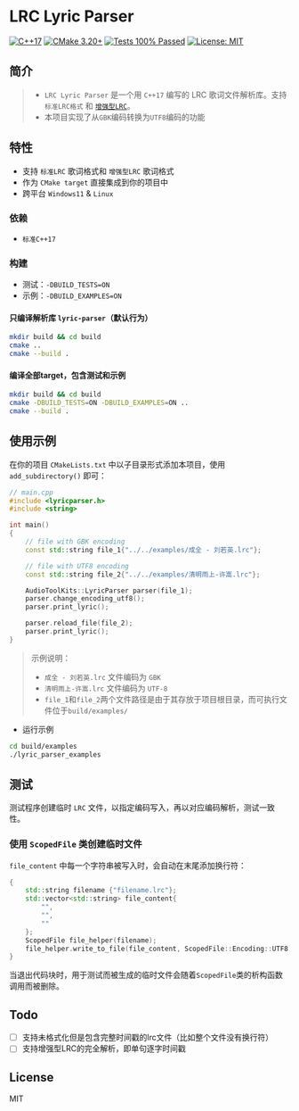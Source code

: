 # LRC Lyric Parser

[![C++17](https://img.shields.io/badge/C%2B%2B-17-blue?logo=c%2B%2B&logoColor=white&style=flat-square)](https://en.cppreference.com/w/cpp/17)
[![CMake 3.20+](https://img.shields.io/badge/CMake-3.20%2B-blue?logo=cmake&style=flat-square)](https://cmake.org/)
[![Tests 100% Passed](https://img.shields.io/badge/tests-100%25%20passing-brightgreen?style=flat-square&logo=checkmarx)]()
[![License: MIT](https://img.shields.io/badge/License-MIT-yellow.svg?style=flat-square)](LICENSE)

## 简介

> - `LRC Lyric Parser` 是一个用 `C++17` 编写的 LRC 歌词文件解析库。支持 `标准LRC格式` 和 [`增强型LRC`](https://en.wikipedia.org/wiki/LRC_(file_format))。
> - 本项目实现了从`GBK`编码转换为`UTF8`编码的功能

## 特性
- 支持 `标准LRC` 歌词格式和 `增强型LRC` 歌词格式
- 作为 `CMake target` 直接集成到你的项目中
- 跨平台 `Windows11` & `Linux`

### 依赖
- `标准C++17`

### 构建
- 测试：`-DBUILD_TESTS=ON`
- 示例：`-DBUILD_EXAMPLES=ON`

#### 只编译解析库 `lyric-parser`（默认行为）
```sh
mkdir build && cd build
cmake ..
cmake --build .
```

#### 编译全部target，包含测试和示例
```sh
mkdir build && cd build
cmake -DBUILD_TESTS=ON -DBUILD_EXAMPLES=ON ..
cmake --build .
```

## 使用示例
在你的项目 `CMakeLists.txt` 中以子目录形式添加本项目，使用 `add_subdirectory()` 即可：
```cpp
// main.cpp
#include <lyricparser.h>
#include <string>

int main()
{
    // file with GBK encoding
    const std::string file_1{"../../examples/成全 - 刘若英.lrc"};

    // file with UTF8 encoding
    const std::string file_2{"../../examples/清明雨上-许嵩.lrc"};

    AudioToolKits::LyricParser parser(file_1);
    parser.change_encoding_utf8();
    parser.print_lyric();

    parser.reload_file(file_2);
    parser.print_lyric();
}
```
> 示例说明：
> - `成全 - 刘若英.lrc` 文件编码为 `GBK`
> - `清明雨上-许嵩.lrc` 文件编码为 `UTF-8`
> - `file_1`和`file_2`两个文件路径是由于其存放于项目根目录，而可执行文件位于`build/examples/`

- 运行示例
```sh
cd build/examples
./lyric_parser_examples
```
## 测试
测试程序创建临时 `LRC` 文件，以指定编码写入，再以对应编码解析，测试一致性。

### 使用 `ScopedFile` 类创建临时文件
`file_content` 中每一个字符串被写入时，会自动在末尾添加换行符：
```cpp
{
    std::string filename {"filename.lrc"};
    std::vector<std::string> file_content{
        "",
        "",
        ""
    };
    ScopedFile file_helper(filename);
    file_helper.write_to_file(file_content, ScopedFile::Encoding::UTF8);
}
```
当退出代码块时，用于测试而被生成的临时文件会随着`ScopedFile`类的析构函数调用而被删除。

## Todo
- [ ] 支持未格式化但是包含完整时间戳的lrc文件（比如整个文件没有换行符）
- [ ] 支持增强型LRC的完全解析，即单句逐字时间戳

## License
MIT
